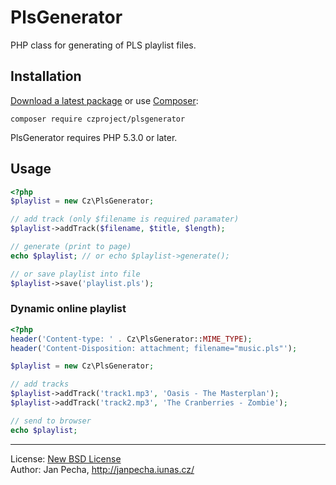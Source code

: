 # PlsGenerator

PHP class for generating of PLS playlist files.


## Installation

[Download a latest package](https://github.com/czproject/plsgenerator/releases) or use [Composer](http://getcomposer.org/):

```
composer require czproject/plsgenerator
```

PlsGenerator requires PHP 5.3.0 or later.

## Usage

``` php
<?php
$playlist = new Cz\PlsGenerator;

// add track (only $filename is required paramater)
$playlist->addTrack($filename, $title, $length);

// generate (print to page)
echo $playlist; // or echo $playlist->generate();

// or save playlist into file
$playlist->save('playlist.pls');
```


### Dynamic online playlist

``` php
<?php
header('Content-type: ' . Cz\PlsGenerator::MIME_TYPE);
header('Content-Disposition: attachment; filename="music.pls"');

$playlist = new Cz\PlsGenerator;

// add tracks
$playlist->addTrack('track1.mp3', 'Oasis - The Masterplan');
$playlist->addTrack('track2.mp3', 'The Cranberries - Zombie');

// send to browser
echo $playlist;
```

-------------------------------------------------

License: [New BSD License](license.md)
<br>Author: Jan Pecha, http://janpecha.iunas.cz/
